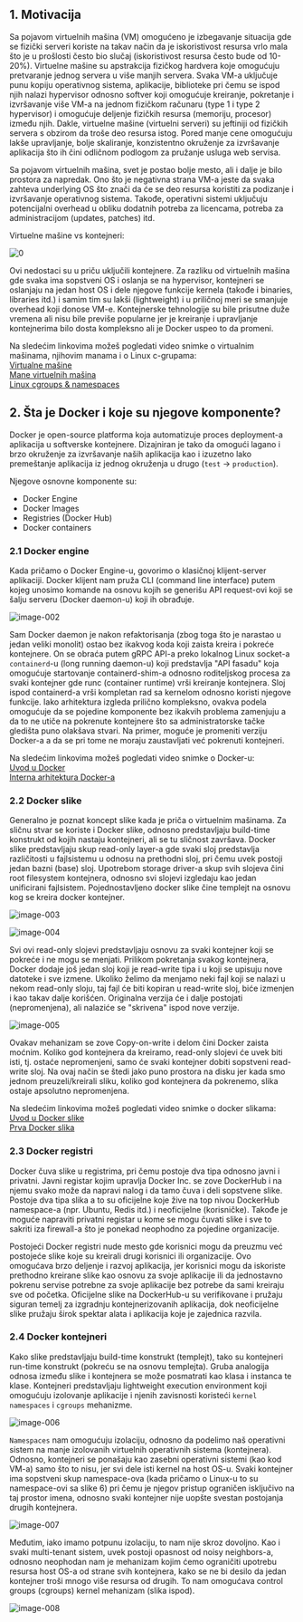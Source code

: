 <h2>1. Motivacija</h2>

Sa pojavom virtuelnih mašina (VM) omogućeno je izbegavanje situacija gde se fizički serveri koriste na takav način da je iskoristivost resursa vrlo mala što je u prošlosti često bio slučaj (iskoristivost resursa često bude od 10-20%). Virtuelne mašine su apstrakcija fizičkog hardvera koje omogućuju pretvaranje jednog servera u više manjih servera. Svaka VM-a uključuje punu kopiju operativnog sistema, aplikacije, biblioteke pri čemu se ispod njih nalazi hypervisor odnosno softver koji omogućuje kreiranje, pokretanje i izvršavanje više VM-a na jednom fizičkom računaru (type 1 i type 2 hypervisor) i omogućuje deljenje fizičkih resursa (memoriju, procesor) između njih. Dakle, virtuelne mašine (virtuelni serveri) su jeftiniji od fizičkih servera s obzirom da troše deo resursa istog. Pored manje cene omogućuju lakše upravljanje, bolje skaliranje, konzistentno okruženje za izvršavanje aplikacija što ih čini odličnom podlogom za pružanje usluga web servisa.

Sa pojavom virtuelnih mašina, svet je postao bolje mesto, ali i dalje je bilo prostora za napredak. Ono što je negativna strana VM-a jeste da svaka zahteva underlying OS što znači da će se deo resursa koristiti za podizanje i izvršavanje operativnog sistema. Takođe, operativni sistemi uključuju potencijalni overhead u obliku dodatnih potreba za licencama, potreba za administracijom (updates, patches) itd.

Virtuelne mašine vs kontejneri:

![0](https://github.com/lukaDoric/SOA/assets/45179708/2b0a77cf-7431-4558-984e-ec9b95dd8397)

Ovi nedostaci su u priču uključili kontejnere. Za razliku od virtuelnih mašina gde svaka ima sopstveni OS i oslanja se na hypervisor, kontejneri se oslanjaju na jedan host OS i dele njegove funkcije kernela (takođe i binaries, libraries itd.) i samim tim su lakši (lightweight) i u priličnoj meri se smanjuje overhead koji donose VM-e. Kontejnerske tehnologije su bile prisutne duže vremena ali nisu bile previše popularne jer je kreiranje i upravljanje kontejnerima bilo dosta kompleksno ali je Docker uspeo to da promeni.

Na sledećim linkovima možeš pogledati video snimke o virtualnim mašinama, njihovim manama i o Linux c-grupama:  
[Virtualne mašine](https://youtu.be/xxC2yAfamSM)  
[Mane virtuelnih mašina](https://youtu.be/MbVYKEUDab0)  
[Linux cgroups & namespaces](https://youtu.be/Mby8-4twxNY)

<h2>2. Šta je Docker i koje su njegove komponente?</h2>

Docker je open-source platforma koja automatizuje proces deployment-a aplikacija u softverske kontejnere. Dizajniran je tako da omogući lagano i brzo okruženje za izvršavanje naših aplikacija kao i izuzetno lako premeštanje aplikacija iz jednog okruženja u drugo (`test` -> `production`).

Njegove osnovne komponente su:

- Docker Engine
- Docker Images
- Registries (Docker Hub)
- Docker containers

### 2.1 Docker engine

Kada pričamo o Docker Engine-u, govorimo o klasičnoj klijent-server aplikaciji. Docker klijent nam pruža CLI (command line interface) putem kojeg unosimo komande na osnovu kojih se generišu API request-ovi koji se šalju serveru (Docker daemon-u) koji ih obrađuje.

![image-002](https://github.com/lukaDoric/SOA/assets/45179708/c0e4918a-0c78-4abb-9184-3003b54d9f4f)

Sam Docker daemon je nakon refaktorisanja (zbog toga što je narastao u jedan veliki monolit) ostao bez ikakvog koda koji zaista kreira i pokreće kontejnere. On se obraća putem gRPC API-a preko lokalnog Linux socket-a `containerd`-u (long running daemon-u) koji predstavlja "API fasadu" koja omogućuje startovanje containerd-shim-a odnosno roditeljskog procesa za svaki kontejner gde runc (container runtime) vrši kreiranje kontejnera. Sloj ispod containerd-a vrši kompletan rad sa kernelom odnosno koristi njegove funkcije. Iako arhitektura izgleda prilično kompleksno, ovakva podela omogućuje da se pojedine komponente bez ikakvih problema zamenjuju a da to ne utiče na pokrenute kontejnere što sa administratorske tačke gledišta puno olakšava stvari. Na primer, moguće je promeniti verziju Docker-a a da se pri tome ne moraju zaustavljati već pokrenuti kontejneri.

Na sledećim linkovima možeš pogledati video snimke o Docker-u:  
[Uvod u Docker](https://youtu.be/MAivaLjKDaY)  
[Interna arhitektura Docker-a](https://youtu.be/nat6d-kNTGU)

### 2.2 Docker slike

Generalno je poznat koncept slike kada je priča o virtuelnim mašinama. Za sličnu stvar se koriste i Docker slike, odnosno predstavljaju build-time konstrukt od kojih nastaju kontejneri, ali se tu sličnost završava. Docker slike predstavljaju skup read-only layer-a gde svaki sloj predstavlja različitosti u fajlsistemu u odnosu na prethodni sloj, pri čemu uvek postoji jedan bazni (base) sloj. Upotrebom storage driver-a skup svih slojeva čini root filesystem kontejnera, odnosno svi slojevi izgledaju kao jedan unificirani fajlsistem. Pojednostavljeno docker slike čine templejt na osnovu kog se kreira docker kontejner.

![image-003](https://github.com/lukaDoric/SOA/assets/45179708/cbc05507-5818-4642-8c54-850bd7136e81)

![image-004](https://github.com/lukaDoric/SOA/assets/45179708/97093118-f6a0-452d-97da-b8e748057547)

Svi ovi read-only slojevi predstavljaju osnovu za svaki kontejner koji se pokreće i ne mogu se menjati. Prilikom pokretanja svakog kontejnera, Docker dodaje još jedan sloj koji je read-write tipa i u koji se upisuju nove datoteke i sve izmene. Ukoliko želimo da menjamo neki fajl koji se nalazi u nekom read-only sloju, taj fajl će biti kopiran u read-write sloj, biće izmenjen i kao takav dalje korišćen. Originalna verzija će i dalje postojati (nepromenjena), ali nalaziće se "skrivena" ispod nove verzije.

![image-005](https://github.com/lukaDoric/SOA/assets/45179708/f8271035-8fad-40cd-931b-941f81c69d8a)

Ovakav mehanizam se zove Copy-on-write i delom čini Docker zaista moćnim. Koliko god kontejnera da kreiramo, read-only slojevi će uvek biti isti, tj. ostaće nepromenjeni, samo će svaki kontejner dobiti sopstveni read-write sloj. Na ovaj način se štedi jako puno prostora na disku jer kada smo jednom preuzeli/kreirali sliku, koliko god kontejnera da pokrenemo, slika ostaje apsolutno nepromenjena.

Na sledećim linkovima možeš pogledati video snimke o docker slikama:  
[Uvod u Docker slike](https://youtu.be/LsjntJHEe_8)  
[Prva Docker slika](https://youtu.be/xfuSdAcusfw)

### 2.3 Docker registri

Docker čuva slike u registrima, pri čemu postoje dva tipa odnosno javni i privatni. Javni registar kojim upravlja Docker Inc. se zove DockerHub i na njemu svako može da napravi nalog i da tamo čuva i deli sopstvene slike. Postoje dva tipa slika a to su oficijelne koje žive na top nivou DockerHub namespace-a (npr. Ubuntu, Redis itd.) i neoficijelne (korisničke). Takođe je moguće napraviti privatni registar u kome se mogu čuvati slike i sve to sakriti iza firewall-a što je ponekad neophodno za pojedine organizacije.

Postojeći Docker registri nude mesto gde korisnici mogu da preuzmu već postojeće slike koje su kreirali drugi korisnici ili organizacije. Ovo omogućava brzo deljenje i razvoj aplikacija, jer korisnici mogu da iskoriste prethodno kreirane slike kao osnovu za svoje aplikacije ili da jednostavno pokrenu servise potrebne za svoje aplikacije bez potrebe da sami kreiraju sve od početka. Oficijelne slike na DockerHub-u su verifikovane i pružaju siguran temelj za izgradnju kontejnerizovanih aplikacija, dok neoficijelne slike pružaju širok spektar alata i aplikacija koje je zajednica razvila.

### 2.4 Docker kontejneri

Kako slike predstavljaju build-time konstrukt (templejt), tako su kontejneri run-time konstrukt (pokreću se na osnovu templejta). Gruba analogija odnosa između slike i kontejnera se može posmatrati kao klasa i instanca te klase. Kontejneri predstavljaju lightweight execution environment koji omogućuju izolovanje aplikacije i njenih zavisnosti koristeći `kernel namespaces` i `cgroups` mehanizme.

![image-006](https://github.com/lukaDoric/SOA/assets/45179708/7657bc58-9b52-4e5e-a492-09839f6552e6)

`Namespaces` nam omogućuju izolaciju, odnosno da podelimo naš operativni sistem na manje izolovanih virtuelnih operativnih sistema (kontejnera). Odnosno, kontejneri se ponašaju kao zasebni operativni sistemi (kao kod VM-a) samo što to nisu, jer svi dele isti kernel na host OS-u. Svaki kontejner ima sopstveni skup namespace-ova (kada pričamo o Linux-u to su namespace-ovi sa slike 6) pri čemu je njegov pristup ograničen isključivo na taj prostor imena, odnosno svaki kontejner nije uopšte svestan postojanja drugih kontejnera.

![image-007](https://github.com/lukaDoric/SOA/assets/45179708/22ddf7dc-1f88-4fb6-8c50-09676f6b2bea)

Međutim, iako imamo potpunu izolaciju, to nam nije skroz dovoljno. Kao i svaki multi-tenant sistem, uvek postoji opasnost od noisy neighbors-a, odnosno neophodan nam je mehanizam kojim ćemo ograničiti upotrebu resursa host OS-a od strane svih kontejnera, kako se ne bi desilo da jedan kontejner troši mnogo više resursa od drugih. To nam omogućava control groups (cgroups) kernel mehanizam (slika ispod).

![image-008](https://github.com/lukaDoric/SOA/assets/45179708/a10e8547-435a-4f69-b962-8062c1431ee9)

